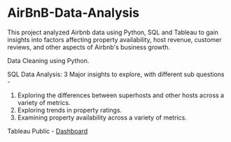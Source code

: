 # AirBnB-Data-Analysis



This project analyzed Airbnb data using Python, SQL and Tableau to gain insights into factors affecting property availability, host revenue, customer reviews, and other aspects of Airbnb's business growth.


Data Cleaning using Python.

SQL Data Analysis:
3 Major insights to explore, with different sub questions -
1. Exploring the differences between superhosts and other hosts across a variety of metrics.
2. Exploring trends in property ratings.
3. Examining property availability across a variety of metrics.

Tableau Public - [Dashboard](https://public.tableau.com/app/profile/yashadanikam/viz/AirBnBDataAnalysis_16867989144070/Dashboard1)


